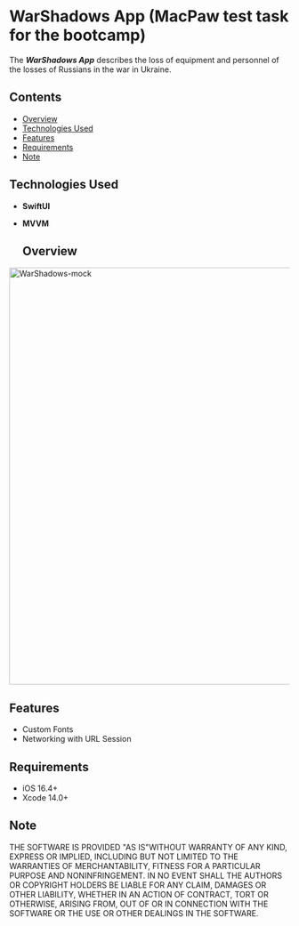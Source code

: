 # WarShadows App (MacPaw test task for the bootcamp)

The ***WarShadows App*** describes the loss of equipment and personnel of the losses of Russians in the war in Ukraine.

## Сontents
* [Overview](#overview)
* [Technologies Used](#technologies-used)
* [Features](#features)
* [Requirements](#requirements)
* [Note](#note)

## Technologies Used

- **SwiftUI**
- **MVVM**


  ## Overview
<img width="750" alt="WarShadows-mock" src="https://github.com/haze998/War-Shadows/assets/102597481/178ed306-96d2-441b-b978-aae859685ece">

## Features
- Custom Fonts
- Networking with URL Session

## Requirements
- iOS 16.4+
- Xcode 14.0+

## Note
THE SOFTWARE IS PROVIDED "AS IS"WITHOUT WARRANTY OF ANY KIND,
EXPRESS OR
IMPLIED, INCLUDING BUT NOT LIMITED TO THE WARRANTIES OF
MERCHANTABILITY,
FITNESS FOR A PARTICULAR PURPOSE AND NONINFRINGEMENT. IN NO
EVENT SHALL THE
AUTHORS OR COPYRIGHT HOLDERS BE LIABLE FOR ANY CLAIM, DAMAGES
OR OTHER
LIABILITY, WHETHER IN AN ACTION OF CONTRACT, TORT OR OTHERWISE,
ARISING FROM,
OUT OF OR IN CONNECTION WITH THE SOFTWARE OR THE USE OR OTHER
DEALINGS IN THE SOFTWARE.
